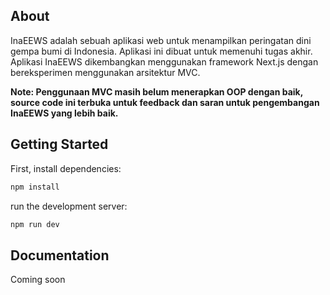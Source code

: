 ## About
InaEEWS adalah sebuah aplikasi web untuk menampilkan peringatan dini gempa bumi di Indonesia. Aplikasi ini dibuat untuk memenuhi tugas akhir. Aplikasi InaEEWS dikembangkan menggunakan framework Next.js dengan bereksperimen menggunakan arsitektur MVC. 

**Note: Penggunaan MVC masih belum menerapkan OOP dengan baik, source code ini terbuka untuk feedback dan saran untuk pengembangan InaEEWS yang lebih baik.**

## Getting Started

First, install dependencies:

```bash
npm install
```

run the development server:

```bash
npm run dev
```

## Documentation
Coming soon
